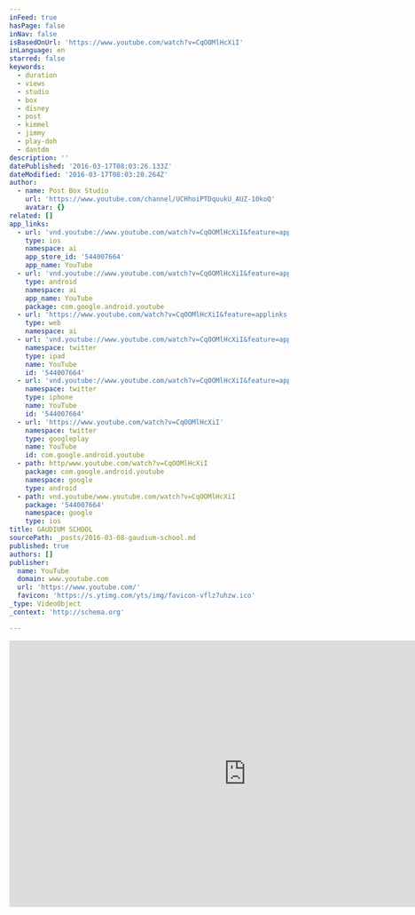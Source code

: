 ```yaml
---
inFeed: true
hasPage: false
inNav: false
isBasedOnUrl: 'https://www.youtube.com/watch?v=CqOOMlHcXiI'
inLanguage: en
starred: false
keywords:
  - duration
  - views
  - studio
  - box
  - disney
  - post
  - kimmel
  - jimmy
  - play-doh
  - dantdm
description: ''
datePublished: '2016-03-17T08:03:26.133Z'
dateModified: '2016-03-17T08:03:20.264Z'
author:
  - name: Post Box Studio
    url: 'https://www.youtube.com/channel/UCHhoiPTDquukU_AUZ-10koQ'
    avatar: {}
related: []
app_links:
  - url: 'vnd.youtube://www.youtube.com/watch?v=CqOOMlHcXiI&feature=applinks'
    type: ios
    namespace: ai
    app_store_id: '544007664'
    app_name: YouTube
  - url: 'vnd.youtube://www.youtube.com/watch?v=CqOOMlHcXiI&feature=applinks'
    type: android
    namespace: ai
    app_name: YouTube
    package: com.google.android.youtube
  - url: 'https://www.youtube.com/watch?v=CqOOMlHcXiI&feature=applinks'
    type: web
    namespace: ai
  - url: 'vnd.youtube://www.youtube.com/watch?v=CqOOMlHcXiI&feature=applinks'
    namespace: twitter
    type: ipad
    name: YouTube
    id: '544007664'
  - url: 'vnd.youtube://www.youtube.com/watch?v=CqOOMlHcXiI&feature=applinks'
    namespace: twitter
    type: iphone
    name: YouTube
    id: '544007664'
  - url: 'https://www.youtube.com/watch?v=CqOOMlHcXiI'
    namespace: twitter
    type: googleplay
    name: YouTube
    id: com.google.android.youtube
  - path: http/www.youtube.com/watch?v=CqOOMlHcXiI
    package: com.google.android.youtube
    namespace: google
    type: android
  - path: vnd.youtube/www.youtube.com/watch?v=CqOOMlHcXiI
    package: '544007664'
    namespace: google
    type: ios
title: GAUDIUM SCHOOL
sourcePath: _posts/2016-03-08-gaudium-school.md
published: true
authors: []
publisher:
  name: YouTube
  domain: www.youtube.com
  url: 'https://www.youtube.com/'
  favicon: 'https://s.ytimg.com/yts/img/favicon-vflz7uhzw.ico'
_type: VideoObject
_context: 'http://schema.org'

---
```

<iframe src="https://cdn.embedly.com/widgets/media.html?src=https%3A%2F%2Fwww.youtube.com%2Fembed%2FCqOOMlHcXiI%3Ffeature%3Doembed&amp;url=https%3A%2F%2Fwww.youtube.com%2Fwatch%3Fv%3DCqOOMlHcXiI&amp;image=https%3A%2F%2Fi.ytimg.com%2Fvi%2FCqOOMlHcXiI%2Fhqdefault.jpg&amp;key=b7d04c9b404c499eba89ee7072e1c4f7&amp;type=text%2Fhtml&amp;schema=youtube" width="854" height="480" scrolling="no" frameborder="0" allowfullscreen="allowfullscreen" style=""></iframe>